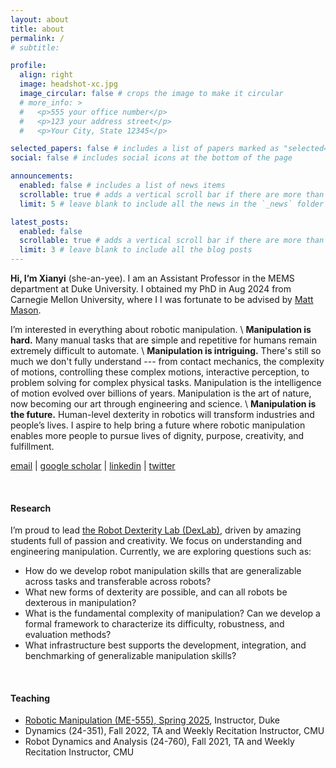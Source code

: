 ```yaml
---
layout: about
title: about
permalink: /
# subtitle:

profile:
  align: right
  image: headshot-xc.jpg
  image_circular: false # crops the image to make it circular
  # more_info: >
  #   <p>555 your office number</p>
  #   <p>123 your address street</p>
  #   <p>Your City, State 12345</p>

selected_papers: false # includes a list of papers marked as "selected={true}"
social: false # includes social icons at the bottom of the page

announcements:
  enabled: false # includes a list of news items
  scrollable: true # adds a vertical scroll bar if there are more than 3 news items
  limit: 5 # leave blank to include all the news in the `_news` folder

latest_posts:
  enabled: false
  scrollable: true # adds a vertical scroll bar if there are more than 3 new posts items
  limit: 3 # leave blank to include all the blog posts
---
```


**Hi, I’m Xianyi** (she-an-yee).
I am an Assistant Professor in the MEMS department at Duke University.
I obtained my PhD in Aug 2024 from Carnegie Mellon University, where I I was fortunate to be advised by [Matt Mason](https://mtmason.com/).

I’m interested in everything about robotic manipulation. \\
**Manipulation is hard.** Many manual tasks that are simple and repetitive for humans remain extremely difficult to automate. \\
**Manipulation is intriguing.** There's still so much we don't fully understand --- from contact mechanics, the complexity of motions, controlling these complex motions, interactive perception, to problem solving for complex physical tasks. Manipulation is the intelligence of motion evolved over billions of years. Manipulation is the art of nature, now becoming our art through engineering and science. \\
**Manipulation is the future.** Human-level dexterity in robotics will transform industries and people’s lives. I aspire to help bring a future where robotic manipulation enables more people to pursue lives of dignity, purpose, creativity, and fulfillment.

[email](mailto:xianyi.cheng@duke.edu) \| [google scholar](https://scholar.google.com/citations?hl=en&user=PvDd3k4AAAAJ) \| [linkedin](https://www.linkedin.com/in/xianyi-cheng-81249617b/) \| [twitter](https://x.com/ChengXianyi)

<br>

#### Research

I’m proud to lead [the Robot Dexterity Lab (DexLab)](/lab), driven by amazing students full of passion and creativity.
We focus on understanding and engineering manipulation. Currently, we are exploring questions such as:

- How do we develop robot manipulation skills that are generalizable across tasks and transferable across robots?
- What new forms of dexterity are possible, and can all robots be dexterous in manipulation?
- What is the fundamental complexity of manipulation? Can we develop a formal framework to characterize its difficulty, robustness, and evaluation methods?
- What infrastructure best supports the development, integration, and benchmarking of generalizable manipulation skills?

<br>

#### Teaching

- [Robotic Manipulation (ME-555), Spring 2025](https://sites.google.com/view/duke-manipulation-spring25), Instructor, Duke
- Dynamics (24-351), Fall 2022, TA and Weekly Recitation Instructor, CMU
- Robot Dynamics and Analysis (24-760), Fall 2021, TA and Weekly Recitation Instructor, CMU
